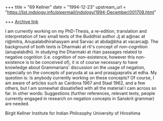 +++
title = "69 Kellner"
date = "1994-12-23"
upstream_url = "https://list.indology.info/pipermail/indology/1994-December/001708.html"

+++
[Archive link](https://list.indology.info/pipermail/indology/1994-December/001708.html)

I am currently working on my PhD-Thesis, a re-edition, translation and
interpretation of two small texts of the Buddhist author Jj at a@nac at ri@mitra,
Anupalabdhirahasyam and Sarvac at abda@bha at vacarca@. 
The background of both texts is Dharmaki at rti's concept of
_non-cognition_ (anupalabdhi). In studying the Dharmaki at rtian passages
related to negative cognition (i.e. cognition of non-existence, however
this non-existence is to be conceived of), it is of course necessary to
have knowledge about Grammarians' discussion on the usage of
negation, especially on the concepts of paryuda at sa and
prasajyapratis at edha. 
My question is: Is anybody currently working on these concepts?
Of course, I am aware of articles such as Cardona 1967 and Staal 1962, 
and a few others, but I am somewhat dissatisfied with all the material
I cam across so far. In other words: Suggestions (further references, 
relevant texts, people currently engaged in research on negation
concepts in Sanskrit grammar) are needed. 

Birgit Kellner
Institute for Indian Philosophy
University of Hiroshima







